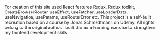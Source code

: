 For creation of this site used React features Redux, Redux toolkit, CreateBrowserRouter, useEffect, useFetcher, useLoaderData, useNavigation, useParams, useRouterError etc. This project is a self-built recreation based on a course by Jonas Schmedtmann on Udemy. All rights belong to the original author. I built this as a learning exercise to strengthen my frontend development skills